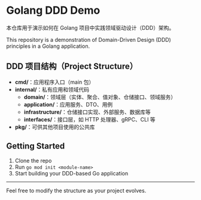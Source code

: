 # Golang DDD Demo

本仓库用于演示如何在 Golang 项目中实践领域驱动设计（DDD）架构。

This repository is a demonstration of Domain-Driven Design (DDD) principles in a Golang application.

## DDD 项目结构（Project Structure）

- **cmd/**：应用程序入口（main 包）
- **internal/**：私有应用和领域代码
  - **domain/**：领域层（实体、聚合、值对象、仓储接口、领域服务）
  - **application/**：应用服务、DTO、用例
  - **infrastructure/**：仓储接口实现、外部服务、数据库等
  - **interfaces/**：接口层，如 HTTP 处理器、gRPC、CLI 等
- **pkg/**：可供其他项目使用的公共库

## Getting Started

1. Clone the repo
2. Run `go mod init <module-name>`
3. Start building your DDD-based Go application

---
Feel free to modify the structure as your project evolves.
